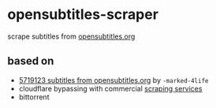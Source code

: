 # opensubtitles-scraper

scrape subtitles from [opensubtitles.org](https://www.opensubtitles.org/)

## based on

- [5719123 subtitles from opensubtitles.org](https://www.reddit.com/r/DataHoarder/comments/w7sgcz/5719123_subtitles_from_opensubtitlesorg/) by `-marked-4life`
- cloudflare bypassing with commercial [scraping services](opensubtitles_dump_client/scraping.md)
- bittorrent

